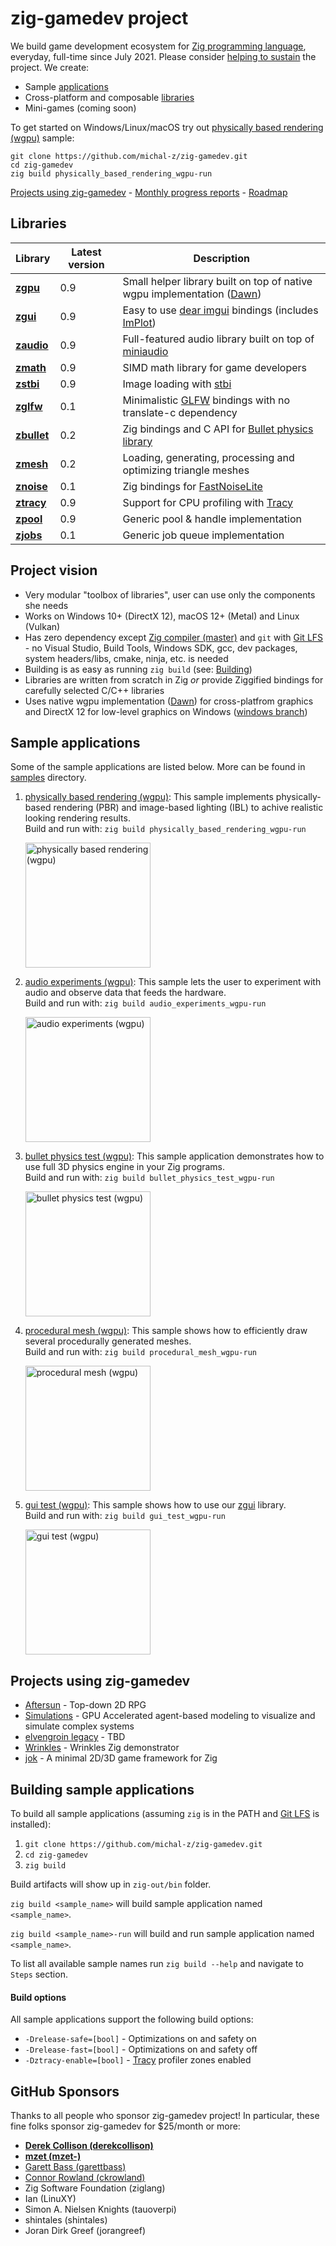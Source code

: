 # zig-gamedev project

We build game development ecosystem for [Zig programming language](https://ziglang.org/), everyday, full-time since July 2021. Please consider [helping to sustain](https://github.com/sponsors/michal-z) the project. We create:

* Sample [applications](#sample-applications)
* Cross-platform and composable [libraries](#libraries)
* Mini-games (coming soon)

To get started on Windows/Linux/macOS try out [physically based rendering (wgpu)](https://github.com/michal-z/zig-gamedev/tree/main/samples/physically_based_rendering_wgpu) sample:
```
git clone https://github.com/michal-z/zig-gamedev.git
cd zig-gamedev
zig build physically_based_rendering_wgpu-run
```
[Projects using zig-gamedev](#projects-using-zig-gamedev) - [Monthly progress reports](https://github.com/michal-z/zig-gamedev/wiki/Progress-Reports) - [Roadmap](https://github.com/michal-z/zig-gamedev/wiki/Roadmap)

## Libraries
Library | Latest version | Description
------- | --------- | ---------------
**[zgpu](libs/zgpu)** | 0.9 | Small helper library built on top of native wgpu implementation ([Dawn](https://github.com/michal-z/dawn-bin))
**[zgui](libs/zgui)** | 0.9 | Easy to use [dear imgui](https://github.com/ocornut/imgui) bindings (includes [ImPlot](https://github.com/epezent/implot))
**[zaudio](libs/zaudio)** | 0.9 | Full-featured audio library built on top of [miniaudio](https://github.com/mackron/miniaudio)
**[zmath](libs/zmath)** | 0.9 | SIMD math library for game developers
**[zstbi](libs/zstbi)** | 0.9 | Image loading with [stbi](https://github.com/nothings/stb)
**[zglfw](libs/zglfw)** | 0.1 | Minimalistic [GLFW](https://github.com/glfw/glfw) bindings with no translate-c dependency
**[zbullet](libs/zbullet)** | 0.2 | Zig bindings and C API for [Bullet physics library](https://github.com/bulletphysics/bullet3)
**[zmesh](libs/zmesh)** | 0.2 | Loading, generating, processing and optimizing triangle meshes
**[znoise](libs/znoise)** | 0.1 | Zig bindings for [FastNoiseLite](https://github.com/Auburn/FastNoiseLite)
**[ztracy](libs/ztracy)** | 0.9 | Support for CPU profiling with [Tracy](https://github.com/wolfpld/tracy)
**[zpool](libs/zpool)** | 0.9 | Generic pool & handle implementation
**[zjobs](libs/zjobs)** | 0.1 | Generic job queue implementation

## Project vision
* Very modular "toolbox of libraries", user can use only the components she needs
* Works on Windows 10+ (DirectX 12), macOS 12+ (Metal) and Linux (Vulkan)
* Has zero dependency except [Zig compiler (master)](https://ziglang.org/download/) and `git` with [Git LFS](https://git-lfs.github.com/) - no Visual Studio, Build Tools, Windows SDK, gcc, dev packages, system headers/libs, cmake, ninja, etc. is needed
* Building is as easy as running `zig build` (see: [Building](#building-sample-applications))
* Libraries are written from scratch in Zig *or* provide Ziggified bindings for carefully selected C/C++ libraries
* Uses native wgpu implementation ([Dawn](https://github.com/michal-z/dawn-bin)) for cross-platfrom graphics and DirectX 12 for low-level graphics on Windows ([windows branch](https://github.com/michal-z/zig-gamedev/tree/windows))

## Sample applications

Some of the sample applications are listed below. More can be found in [samples](samples/) directory.

1. [physically based rendering (wgpu)](samples/physically_based_rendering_wgpu): This sample implements physically-based rendering (PBR) and image-based lighting (IBL) to achive realistic looking rendering results.<br />Build and run with: `zig build physically_based_rendering_wgpu-run`

    <a href="samples/physically_based_rendering_wgpu"><img src="samples/physically_based_rendering_wgpu/screenshot0.jpg" alt="physically based rendering (wgpu)" height="200"></a>

1. [audio experiments (wgpu)](samples/audio_experiments_wgpu): This sample lets the user to experiment with audio and observe data that feeds the hardware.<br />Build and run with: `zig build audio_experiments_wgpu-run`

    <a href="samples/audio_experiments_wgpu"><img src="samples/audio_experiments_wgpu/screenshot.png" alt="audio experiments (wgpu)" height="200"></a>

1. [bullet physics test (wgpu)](samples/bullet_physics_test_wgpu): This sample application demonstrates how to use full 3D physics engine in your Zig programs.<br />Build and run with: `zig build bullet_physics_test_wgpu-run`

    <a href="samples/bullet_physics_test_wgpu"><img src="samples/bullet_physics_test_wgpu/screenshot.jpg" alt="bullet physics test (wgpu)" height="200"></a>

1. [procedural mesh (wgpu)](samples/procedural_mesh_wgpu): This sample shows how to efficiently draw several procedurally generated meshes.<br />Build and run with: `zig build procedural_mesh_wgpu-run`

    <a href="samples/procedural_mesh_wgpu"><img src="samples/procedural_mesh_wgpu/screenshot.png" alt="procedural mesh (wgpu)" height="200"></a>

1. [gui test (wgpu)](samples/gui_test_wgpu): This sample shows how to use our [zgui](libs/zgui) library.<br />Build and run with: `zig build gui_test_wgpu-run`

    <a href="samples/gui_test_wgpu"><img src="samples/gui_test_wgpu/screenshot.png" alt="gui test (wgpu)" height="200"></a>

## Projects using zig-gamedev

* [Aftersun](https://github.com/foxnne/aftersun) - Top-down 2D RPG
* [Simulations](https://github.com/ckrowland/simulations) - GPU Accelerated agent-based modeling to visualize and simulate complex systems
* [elvengroin legacy](https://github.com/Srekel/elvengroin-legacy) - TBD
* [Wrinkles](https://github.com/meshula/wrinkles) - Wrinkles Zig demonstrator
* [jok](https://github.com/jack-ji/jok) - A minimal 2D/3D game framework for Zig

## Building sample applications

To build all sample applications (assuming `zig` is in the PATH and [Git LFS](https://git-lfs.github.com/) is installed):

1. `git clone https://github.com/michal-z/zig-gamedev.git`
1. `cd zig-gamedev`
1. `zig build`

Build artifacts will show up in `zig-out/bin` folder.

`zig build <sample_name>` will build sample application named `<sample_name>`.

`zig build <sample_name>-run` will build and run sample application named `<sample_name>`.

To list all available sample names run `zig build --help` and navigate to `Steps` section.

#### Build options

All sample applications support the following build options:

* `-Drelease-safe=[bool]` - Optimizations on and safety on
* `-Drelease-fast=[bool]` - Optimizations on and safety off
* `-Dztracy-enable=[bool]` - [Tracy](https://github.com/wolfpld/tracy) profiler zones enabled

## GitHub Sponsors
Thanks to all people who sponsor zig-gamedev project! In particular, these fine folks sponsor zig-gamedev for $25/month or more:
* **[Derek Collison (derekcollison)](https://github.com/derekcollison)**
* **[mzet (mzet-)](https://github.com/mzet-)**
* [Garett Bass (garettbass)](https://github.com/garettbass)
* [Connor Rowland (ckrowland)](https://github.com/ckrowland)
* Zig Software Foundation (ziglang)
* Ian (LinuXY)
* Simon A. Nielsen Knights (tauoverpi)
* shintales (shintales)
* Joran Dirk Greef (jorangreef)

